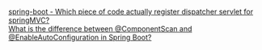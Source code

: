 [spring-boot - Which piece of code actually register dispatcher servlet for springMVC?](https://stackoverflow.com/questions/39209924/spring-boot-which-piece-of-code-actually-register-dispatcher-servlet-for-sprin/39214547#39214547)
<br>
[What is the difference between @ComponentScan and @EnableAutoConfiguration in Spring Boot?](https://stackoverflow.com/questions/35005158/what-is-the-difference-between-componentscan-and-enableautoconfiguration-in-sp)
